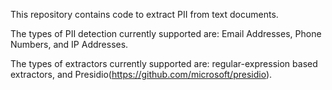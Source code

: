 This repository contains code to extract PII from text documents.

The types of PII detection currently supported are: Email Addresses, Phone Numbers, and IP Addresses.

The types of extractors currently supported are: regular-expression based extractors, and Presidio(https://github.com/microsoft/presidio). 